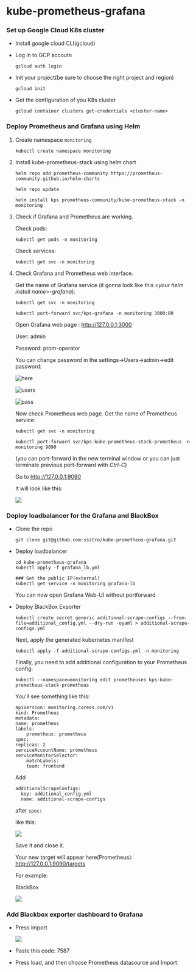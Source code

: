 # kube-prometheus-grafana

### Set up Google Cloud K8s cluster
* Install google cloud CLI(gcloud)
* Log in to GCP accoutn

    `gcloud auth login`

* Init your project(be sure to choose the right project and region)

    `gcloud init`

* Get the configuration of you K8s cluster

    `gcloud container clusters get-credentials <cluster-name>`

### Deploy Prometheus and Grafana using Helm
1. Create namespace `monitoring`

    `kubectl create namespace monitoring`

2. Install kube-prometheus-stack using helm chart
    
    ```
    helm repo add prometheus-community https://prometheus-community.github.io/helm-charts

    helm repo update

    helm install kps prometheus-community/kube-prometheus-stack -n monitoring

    ```
4. Check if Grafana and Prometheus are working.
    
    Check pods:
    
    `kubectl get pods -n monitoring`

    Check services:

    `kubectl get svc -n monitoring`

5. Check Grafana and Prometheus web interface.

    Get the name of Grafana service (it gonna look like this *\<your helm install name\>-grafana*):

    `kubectl get svc -n monitoring`

    `kubectl port-forward svc/kps-grafana -n monitoring 3000:80`

    Open Grafana web page : http://127.0.0.1:3000

    User: admin
    
    Password: prom-operator

    You can change password in the settings->Users->admin->edit password:

    ![here](https://imgur.com/rmCmemM.png)

    ![users](https://imgur.com/pIFza0U.png)

    ![pass](https://imgur.com/uXehGnI.png)

    Now check Prometheus web page.
    Get the name of Prometheus service:

    `kubectl get svc -n monitoring`

    `kubectl port-forward svc/kps-kube-prometheus-stack-prometheus -n monitoring 9090` 
    
    (you can port-forward in the new terminal window or you can just terminate previous port-forward with *Ctrl-C*)

    Go to http://127.0.0.1:9090

    It will look like this:

    ![](https://imgur.com/2PKRDG3.png)

### Deploy loadbalancer for the Grafana and BlackBox
    
* Clone the repo
    
    ```
    git clone git@github.com:ssitro/kube-prometheus-grafana.git
    ```

* Deploy loadbalancer
    ```
    cd kube-prometheus-grafana
    kubectl apply -f grafana_lb.yml

    ### Get the public IP(external)
    kubectl get service -n monitoring grafana-lb
    ```
    You can now open Grafana Web-UI without portforward 

* Deploy BlackBox Exporter
    
    `kubectl create secret generic additional-scrape-configs --from-file=additional_config.yml --dry-run -oyaml > additional-scrape-configs.yml
    `

    Next, apply the generated kubernetes manifest

    `kubectl apply -f additional-scrape-configs.yml -n monitoring
    `

    Finally, you need to add additional configuration to your Prometheus config:

    ```
    kubectl --namespace=monitoring edit prometheuses kps-kube-prometheus-stack-prometheus
    ```

    You'll see something like this:

    ```
    apiVersion: monitoring.coreos.com/v1
    kind: Prometheus
    metadata:
    name: prometheus
    labels:
        prometheus: prometheus
    spec:
    replicas: 2
    serviceAccountName: prometheus
    serviceMonitorSelector:
        matchLabels:
        team: frontend
    ```

    Add 
    ```
    additionalScrapeConfigs:
      key: additional_config.yml
      name: additional-scrape-configs
    ```

    after `spec:`

    like this:

    ![](https://i.imgur.com/O5ARbT2.png)

    Save it and close it.

    Your new target will appear here(Prometheus): http://127.0.0.1:9090/targets

    For example: 

    BlackBox

    ![](https://imgur.com/iowFBTy.png)

### Add Blackbox exporter dashboard to Grafana

* Press import

    ![](https://i.imgur.com/65lmfFN.png)

* Paste this code: 7587

* Press load, and then choose Prometheus datasource and Import.
